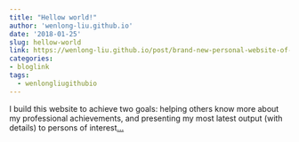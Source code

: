 ```yaml
---
title: "Hellow world!"
author: 'wenlong-liu.github.io'
date: '2018-01-25'
slug: hellow-world
link: https://wenlong-liu.github.io/post/brand-new-personal-website-of-wenlong-liu-powered-by-hugo-academic-and-blogdown/
categories:
- bloglink
tags:
  - wenlongliugithubio
---
```


I build this website to achieve two goals: helping others know more about my professional achievements, and presenting my most latest output (with details) to persons of interest[... <i class="fas fa-external-link-alt"></i>](https://wenlong-liu.github.io/post/brand-new-personal-website-of-wenlong-liu-powered-by-hugo-academic-and-blogdown/)

